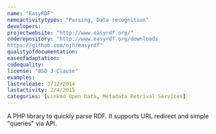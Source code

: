 ```yaml
---
name: "EasyRDF"
nemoactivitytypes: "Parsing, Data recognition"
developers: 
projectwebsite: "http://www.easyrdf.org/"
coderepository: "http://www.easyrdf.org/downloads
https://github.com/njh/easyrdf"
qualityofdocumentation: 
easeofadaptation: 
codequality: 
license: "BSD 3-Clause"
examples: 
lastrelease: 3/12/2014
lastactivity: 2/4/2015
categories: [Linked Open Data, Metadata Retrival Services]
---
```

A PHP library to quickly parse RDF. It supports URL redirect and simple "queries" via API.
